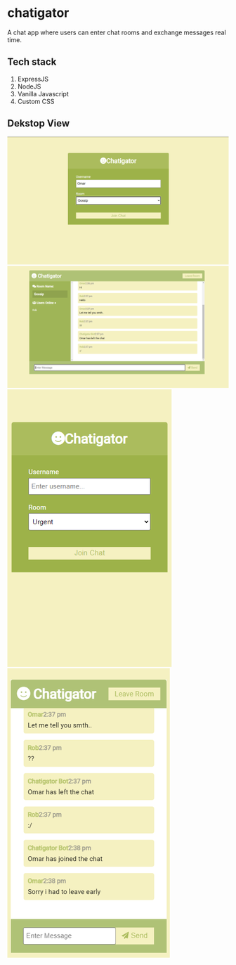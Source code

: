 # chatigator
A chat app where users can enter chat rooms and exchange messages real time. 

## Tech stack
  1. ExpressJS
  2. NodeJS
  3. Vanilla Javascript
  4. Custom CSS

## Dekstop View 
![chatigator-login](login.PNG)
![chatigator-chat](chatm.PNG)
![chatigator-mlogin](mobilehome.PNG)
![chatigator-mchat](mobileview.PNG)
